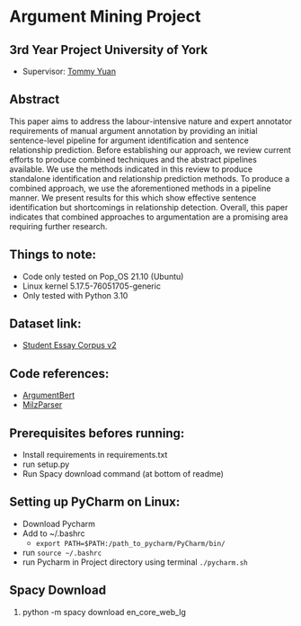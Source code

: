 # Argument Mining Project

## 3rd Year Project University of York
- Supervisor: [Tommy Yuan](https://www-users.cs.york.ac.uk/~tommy/)

## Abstract
This paper aims to address the labour-intensive nature and expert annotator requirements of manual argument annotation by providing an initial sentence-level pipeline for argument identification and sentence relationship prediction. Before establishing our approach, we review current efforts to produce combined techniques and the abstract pipelines available. We use the methods indicated in this review to produce standalone identification and relationship prediction methods. To produce a combined approach, we use the aforementioned methods in a pipeline manner. We present results for this which show effective sentence identification but shortcomings in relationship detection. Overall, this paper indicates that combined approaches to argumentation are a promising area requiring further research.

## Things to note:
- Code only tested on Pop_OS 21.10 (Ubuntu)
- Linux kernel 5.17.5-76051705-generic
- Only tested with Python 3.10

## Dataset link:
- [Student Essay Corpus v2](https://tudatalib.ulb.tu-darmstadt.de/handle/tudatalib/2422)

## Code references:
- [ArgumentBert](https://github.com/negedng/argument_BERT/)
- [MilzParser](https://github.com/Milzi/arguEParser)

## Prerequisites befores running:
- Install requirements in requirements.txt
- run setup.py
- Run Spacy download command (at bottom of readme)

## Setting up PyCharm on Linux:
- Download Pycharm
- Add to ~/.bashrc
  - `export PATH=$PATH:/path_to_pycharm/PyCharm/bin/`
- run `source ~/.bashrc`
- run Pycharm in Project directory using terminal `./pycharm.sh`


## Spacy Download
1. python -m spacy download en_core_web_lg
